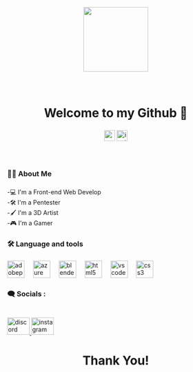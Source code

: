 <div align="center">
  <img height="150" src="https://user-images.githubusercontent.com/74038190/225813708-98b745f2-7d22-48cf-9150-083f1b00d6c9.gif"  />
</div>

###

<br clear="both">

<h1 align="center">Welcome to my Github 👋</h1>

###

<div align="center">
  <img src="https://img.shields.io/static/v1?message=Gmail&logo=gmail&label=yuvvkakde2007@gmail.com&color=red&logoColor=red&labelColor=grey&style=for-the-badge" height="25" alt="gmail logo"  />
  <a href="https://www.instagram.com/insane_0904/" target="_blank">
    <img src="https://img.shields.io/static/v1?message=Instagram&logo=instagram&label=insane_0904&color=red&logoColor=red&labelColor=&style=for-the-badge" height="25" alt="instagram logo"  />
  </a>
</div>

###

<br clear="both">

<h3 align="left">👩‍💻 About Me </h3>

###

<p align="left">-💻 I'm a Front-end Web Develop<br>-🛠️ I'm a Pentester<br>-🖌️ I'm a 3D Artist<br>-🎮 I'm a Gamer</p>

###

<h3 align="left">🛠 Language and tools</h3>

###

<div align="left">
  <img src="https://cdn.simpleicons.org/adobephotoshop/31A8FF" height="40" alt="adobephotoshop logo"  />
  <img width="12" />
  <img src="https://cdn.simpleicons.org/microsoftazure/0078D4" height="40" alt="azure logo"  />
  <img width="12" />
  <img src="https://cdn.simpleicons.org/blender/F5792A" height="40" alt="blender logo"  />
  <img width="12" />
  <img src="https://cdn.jsdelivr.net/gh/devicons/devicon/icons/html5/html5-original.svg" height="40" alt="html5 logo"  />
  <img width="12" />
  <img src="https://cdn.jsdelivr.net/gh/devicons/devicon/icons/vscode/vscode-original.svg" height="40" alt="vscode logo"  />
  <img width="12" />
  <img src="https://cdn.jsdelivr.net/gh/devicons/devicon/icons/css3/css3-original.svg" height="40" alt="css3 logo"  />
</div>

###

<h3 align="left">🗨️ Socials :</h3>

###

<br clear="both">

<div align="left">
  <a href="https://discord.com/channels/@me/849548322577973248" target="_blank">
    <img src="https://raw.githubusercontent.com/maurodesouza/profile-readme-generator/master/src/assets/icons/social/discord/default.svg" width="52" height="40" alt="discord logo"  />
  </a>
  <a href="https://instagram.com/insane_0904" target="_blank">
    <img src="https://raw.githubusercontent.com/maurodesouza/profile-readme-generator/master/src/assets/icons/social/instagram/default.svg" width="52" height="40" alt="instagram logo"  />
  </a>
</div>

###

<h1 align="center">Thank You!</h1>

###
